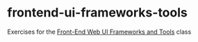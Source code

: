 # frontend-ui-frameworks-tools

Exercises for the [Front-End Web UI Frameworks and Tools](https://www.coursera.org/learn/web-frameworks) class

